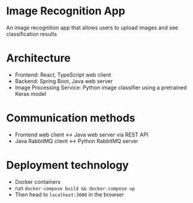 # Image Recognition App
An image recognition app that allows users to upload images and see classification results


# Architecture
- Frontend: React, TypeScript web client
- Backend: Spring Boot, Java web server
- Image Processing Service: Python image classifier using a pretrained Keras model

# Communication methods
- Frontend web client <-> Java web server via REST API
- Java RabbitMQ client <-> Python RabbitMQ server

# Deployment technology
- Docker containers
- run `docker-compose build && docker-compose up`
- Then head to `localhost:3000` in the browser
